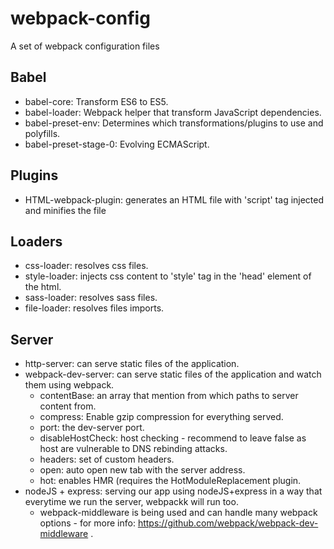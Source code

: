 # webpack-config
A set of webpack configuration files


## Babel
 * babel-core: Transform ES6 to ES5.
 * babel-loader: Webpack helper that transform JavaScript dependencies.
 * babel-preset-env: Determines which transformations/plugins to use and polyfills.
 * babel-preset-stage-0: Evolving ECMAScript.
 
## Plugins
  * HTML-webpack-plugin: generates an HTML file with 'script' tag injected and minifies the file

## Loaders
  * css-loader: resolves css files.
  * style-loader: injects css content to 'style' tag in the 'head' element of the html.
  * sass-loader: resolves sass files.
  * file-loader: resolves files imports.

## Server
  * http-server: can serve static files of the application.
  * webpack-dev-server: can serve static files of the application and watch them using webpack.
    * contentBase: an array that mention from which paths to server content from.
    * compress: Enable gzip compression for everything served.
    * port: the dev-server port.
    * disableHostCheck: host checking - recommend to leave false as host are vulnerable to DNS rebinding attacks.
    * headers: set of custom headers.
    * open: auto open new tab with the server address.
    * hot: enables HMR (requires the HotModuleReplacement plugin.
  * nodeJS + express: serving our app using nodeJS+express in a way that everytime we run the server, webpackk will run too.
    * webpack-middleware is being used and can handle many webpack options - for more info: https://github.com/webpack/webpack-dev-middleware .